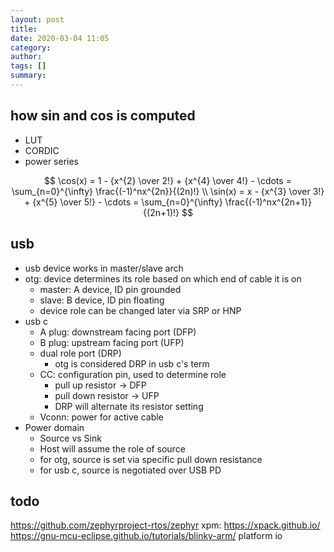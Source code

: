 ```yaml
---
layout: post
title: 
date: 2020-03-04 11:05
category: 
author: 
tags: []
summary: 
---
```


## how sin and cos is computed

* LUT
* CORDIC
* power series

$$
\cos(x) = 1 - {x^{2} \over 2!} + {x^{4} \over 4!} - \cdots = \sum_{n=0}^{\infty} \frac{(-1)^nx^{2n}}{(2n)!} \\
\sin(x) = x - {x^{3} \over 3!} + {x^{5} \over 5!} - \cdots = \sum_{n=0}^{\infty} \frac{(-1)^nx^{2n+1}}{(2n+1)!}
$$

## usb

* usb device works in master/slave arch
* otg: device determines its role based on which end of cable it is on
  * master: A device, ID pin grounded
  * slave: B device, ID pin floating
  * device role can be changed later via SRP or HNP
* usb c
  * A plug: downstream facing port (DFP)
  * B plug: upstream facing port (UFP)
  * dual role port (DRP)
    * otg is considered DRP in usb c's term
  * CC: configuration pin, used to determine role
    * pull up resistor -> DFP
    * pull down resistor -> UFP
    * DRP will alternate its resistor setting
  * Vconn: power for active cable
* Power domain
  * Source vs Sink
  * Host will assume the role of source
  * for otg, source is set via specific pull down resistance
  * for usb c, source is negotiated over USB PD

## todo

https://github.com/zephyrproject-rtos/zephyr
xpm: https://xpack.github.io/
https://gnu-mcu-eclipse.github.io/tutorials/blinky-arm/
platform io

